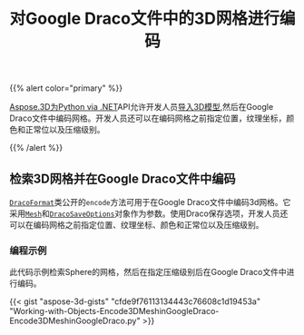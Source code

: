 ﻿---
title: 对Google Draco文件中的3D网格进行编码
type: docs
weight: 60
url: /zh/python-net/encoding-3d-mesh-in-the-google-draco-file/
description: Aspose.3D Python via .NET API允许开发人员导入3D模型，然后在Google Draco文件中编码网格。开发人员还可以在编码网格之前指定位置，纹理坐标，颜色和正常位以及压缩级别。
---
{{% alert color="primary" %}}

[Aspose.3D为Python via .NET](https://products.aspose.com/3d/python-net/)API允许开发人员[导入3D模型](/3d/zh/net/create-and-read-an-existing-3d-scene/#createandreadanexisting3dscene-readinga3dscene),然后在Google Draco文件中编码网格。开发人员还可以在编码网格之前指定位置，纹理坐标，颜色和正常位以及压缩级别。

{{% /alert %}}
## **检索3D网格并在Google Draco文件中编码**
[`DracoFormat`](https://reference.aspose.com/net/3d/aspose.threed.formats/dracoformat)类公开的`encode`方法可用于在Google Draco文件中编码3d网格。它采用[`Mesh`](https://reference.aspose.com/net/3d/aspose.threed.entities/mesh)和[`DracoSaveOptions`](https://reference.aspose.com/net/3d/aspose.threed.formats.draco/dracosaveoptions)对象作为参数。使用Draco保存选项，开发人员还可以在编码网格之前指定位置、纹理坐标、颜色和正常位以及压缩级别。
### **编程示例**
此代码示例检索Sphere的网格，然后在指定压缩级别后在Google Draco文件中进行编码。

{{< gist "aspose-3d-gists" "cfde9f76113134443c76608c1d19453a" "Working-with-Objects-Encode3DMeshinGoogleDraco-Encode3DMeshinGoogleDraco.py" >}}
